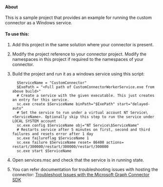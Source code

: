 ﻿#### About
This is a sample project that provides an example for running the custom connector as a Windows service.

#### To use this:

   1. Add this project in the same solution where your connector is present.
   2. Modify the project reference to your connector project. Modify the namespaces in this project if required to the namespaces of your connector.
   3. Build the project and run it as a windows service using this script:
            
            $ServiceName = "CustomConnector"
            $ExePath = "<Full path of CustomConnectorWorkerService.exe from above build>"
            # Create a service with the given executable. This just creates an entry for this service.
            sc.exe create $ServiceName binPath="$ExePath" start="delayed-auto"
            # Set the service to run under a virtual account NT Service\<ServiceName>. Optionally skip this step to run the service under LOCAL SYSTEM account
            sc.exe config $ServiceName obj="NT Service\$ServiceName"
            # Restarts service after 5 minutes on first, second and third failures and resets error after 1 day
            sc.exe failureflag $ServiceName 1
            sc.exe failure $ServiceName reset= 86400 actions= restart/300000/restart/300000/restart/300000
            sc.exe start $ServiceName

   4. Open services.msc and check that the service is in running state.
   5. You can refer documentation for troubleshooting issues with hosting the connector: [Troubleshoot Issues with the Microsoft Graph Connector SDK](https://learn.microsoft.com/en-us/graph/custom-connector-sdk-troubleshooting#troubleshooting-errors-while-hosting-the-connector-as-a-windows-service "Troubleshoot Issues with the Microsoft Graph Connector SDK")